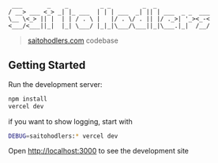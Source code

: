 
     ___       _    _         _ _         _  _               
    / __> ___ <_> _| |_ ___  | | | ___  _| || | ___  _ _  ___
    \__ \<_> || |  | | / . \ |   |/ . \/ . || |/ ._>| '_><_-<
    <___/<___||_|  |_| \___/ |_|_|\___/\___||_|\___.|_|  /__/
                                                             

> [saitohodlers.com](https://saitohodlers.com) codebase

## Getting Started

Run the development server:

```bash
npm install
vercel dev
```

if you want to show logging, start with

```bash
DEBUG=saitohodlers:* vercel dev
```

Open [http://localhost:3000](http://localhost:3000) to see the development site


